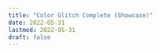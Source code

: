 ```yaml
---
title: "Color Glitch Complete (Showcase)"
date: 2022-05-31
lastmod: 2022-05-31
draft: false
---
```


